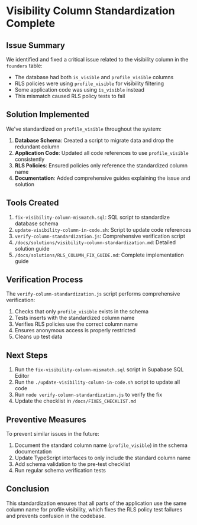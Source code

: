 # Visibility Column Standardization Complete

## Issue Summary

We identified and fixed a critical issue related to the visibility column in the `founders` table:

- The database had both `is_visible` and `profile_visible` columns
- RLS policies were using `profile_visible` for visibility filtering
- Some application code was using `is_visible` instead
- This mismatch caused RLS policy tests to fail

## Solution Implemented

We've standardized on `profile_visible` throughout the system:

1. **Database Schema**: Created a script to migrate data and drop the redundant column
2. **Application Code**: Updated all code references to use `profile_visible` consistently
3. **RLS Policies**: Ensured policies only reference the standardized column name
4. **Documentation**: Added comprehensive guides explaining the issue and solution

## Tools Created

1. `fix-visibility-column-mismatch.sql`: SQL script to standardize database schema
2. `update-visibility-column-in-code.sh`: Script to update code references
3. `verify-column-standardization.js`: Comprehensive verification script
4. `/docs/solutions/visibility-column-standardization.md`: Detailed solution guide
5. `/docs/solutions/RLS_COLUMN_FIX_GUIDE.md`: Complete implementation guide

## Verification Process

The `verify-column-standardization.js` script performs comprehensive verification:

1. Checks that only `profile_visible` exists in the schema
2. Tests inserts with the standardized column name
3. Verifies RLS policies use the correct column name
4. Ensures anonymous access is properly restricted
5. Cleans up test data

## Next Steps

1. Run the `fix-visibility-column-mismatch.sql` script in Supabase SQL Editor
2. Run the `./update-visibility-column-in-code.sh` script to update all code
3. Run `node verify-column-standardization.js` to verify the fix
4. Update the checklist in `/docs/FIXES_CHECKLIST.md`

## Preventive Measures

To prevent similar issues in the future:

1. Document the standard column name (`profile_visible`) in the schema documentation
2. Update TypeScript interfaces to only include the standard column name
3. Add schema validation to the pre-test checklist
4. Run regular schema verification tests

## Conclusion

This standardization ensures that all parts of the application use the same column name for profile visibility, which fixes the RLS policy test failures and prevents confusion in the codebase.

